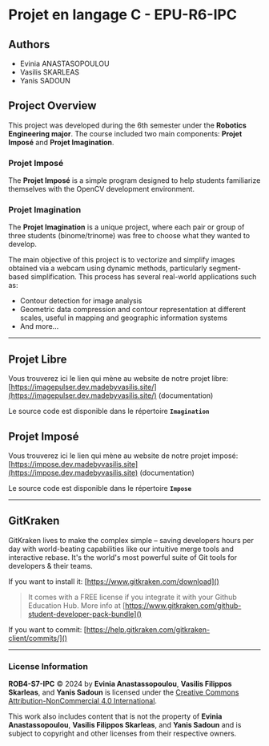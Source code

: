 # Projet en langage C - EPU-R6-IPC

## Authors

* Evinia ANASTASOPOULOU
* Vasilis SKARLEAS
* Yanis SADOUN

## Project Overview

This project was developed during the 6th semester under the **Robotics Engineering major**. The course included two main components: **Projet Imposé** and **Projet Imagination**.

### Projet Imposé
The **Projet Imposé** is a simple program designed to help students familiarize themselves with the OpenCV development environment.

### Projet Imagination
The **Projet Imagination** is a unique project, where each pair or group of three students (binome/trinome) was free to choose what they wanted to develop. 

The main objective of this project is to vectorize and simplify images obtained via a webcam using dynamic methods, particularly segment-based simplification. This process has several real-world applications such as:

- Contour detection for image analysis
- Geometric data compression and contour representation at different scales, useful in mapping and geographic information systems
- And more...

---

## Projet Libre

Vous trouverez ici le lien qui mène au website de notre projet libre: [https://imagepulser.dev.madebyvasilis.site/](https://imagepulser.dev.madebyvasilis.site/) (documentation)

Le source code est disponible dans le répertoire **`Imagination`**

## Projet Imposé

Vous trouverez ici le lien qui mène au website de notre projet imposé: [https://impose.dev.madebyvasilis.site](https://impose.dev.madebyvasilis.site) (documentation)

Le source code est disponible dans le répertoire **`Impose`**

---

## GitKraken

GitKraken lives to make the complex simple – saving developers hours per day with world-beating capabilities like our intuitive merge tools and interactive rebase. It's the world's most powerful suite of Git tools for developers & their teams.

If you want to install it: [https://www.gitkraken.com/download]()

> It comes with a FREE license if you integrate it with your Github Education Hub. More info at [https://www.gitkraken.com/github-student-developer-pack-bundle]()

If you want to commit: [https://help.gitkraken.com/gitkraken-client/commits/]()

---

### License Information

**ROB4-S7-IPC** © 2024 by **Evinia Anastassopoulou**, **Vasilis Filippos Skarleas**, and **Yanis Sadoun** is licensed under the [Creative Commons Attribution-NonCommercial 4.0 International](https://creativecommons.org/licenses/by-nc/4.0/).

This work also includes content that is not the property of **Evinia Anastassopoulou**, **Vasilis Filippos Skarleas**, and **Yanis Sadoun** and is subject to copyright and other licenses from their respective owners.
